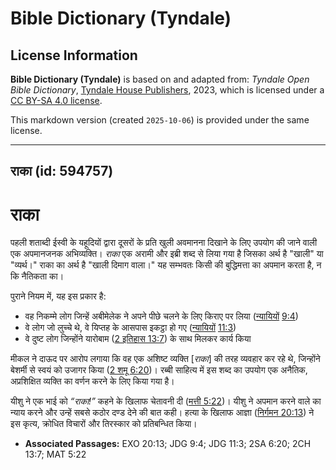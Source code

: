 # Bible Dictionary (Tyndale)

## License Information

**Bible Dictionary (Tyndale)** is based on and adapted from: _Tyndale Open Bible Dictionary_, [Tyndale House Publishers](https://tyndaleopenresources.com/), 2023, which is licensed under a [CC BY-SA 4.0 license](https://creativecommons.org/licenses/by-sa/4.0/legalcode.en).

This markdown version (created `2025-10-06`) is provided under the same license.



--------------------------------

## राका (id: 594757)

राका
====

पहली शताब्दी ईस्वी के यहूदियों द्वारा दूसरों के प्रति खुली अवमानना दिखाने के लिए उपयोग की जाने वाली एक अपमानजनक अभिव्यक्ति। *राका* एक अरामी और इब्री शब्द से लिया गया है जिसका अर्थ है "खाली" या "व्यर्थ।" राका का अर्थ है "खाली दिमाग वाला।" यह सम्भवतः किसी की बुद्धिमत्ता का अपमान करता है, न कि नैतिकता का।

पुराने नियम में, यह इस प्रकार है:

* वह निकम्मे लोग जिन्हें अबीमेलेक ने अपने पीछे चलने के लिए किराए पर लिया ([न्यायियों](https://ref.ly/Judg11:3) [9:4](https://ref.ly/Judg9:4))
* वे लोग जो लुच्चे थे, वे यिप्तह के आसपास इकट्ठा हो गए ([न्यायियों](https://ref.ly/Judg11:3) [11:3](https://ref.ly/Judg11:3))
* वे दुष्ट लोग जिन्होंने यारोबाम ([2 इतिहास 13:7](https://ref.ly/2Chr13:7)) के साथ मिलकर कार्य किया

मीकल ने दाऊद पर आरोप लगाया कि वह एक अशिष्ट व्यक्ति \[*राका*] की तरह व्यवहार कर रहे थे, जिन्होंने बेशर्मी से स्वयं को उजागर किया ([2 शमू 6:20](https://ref.ly/2Sam6:20))। रब्बी साहित्य में इस शब्द का उपयोग एक अनैतिक, अप्रशिक्षित व्यक्ति का वर्णन करने के लिए किया गया है।

यीशु ने एक भाई को *“राका!”* कहने के खिलाफ चेतावनी दी ([मत्ती 5:22](https://ref.ly/Matt5:22))। यीशु ने अपमान करने वाले का न्याय करने और उन्हें सबसे कठोर दण्ड देने की बात कही। हत्या के खिलाफ आज्ञा ([निर्गमन 20:13](https://ref.ly/Exod20:13)) ने इस कृत्य, क्रोधित विचारों और तिरस्कार को प्रतिबन्धित किया।

* **Associated Passages:** EXO 20:13; JDG 9:4; JDG 11:3; 2SA 6:20; 2CH 13:7; MAT 5:22

